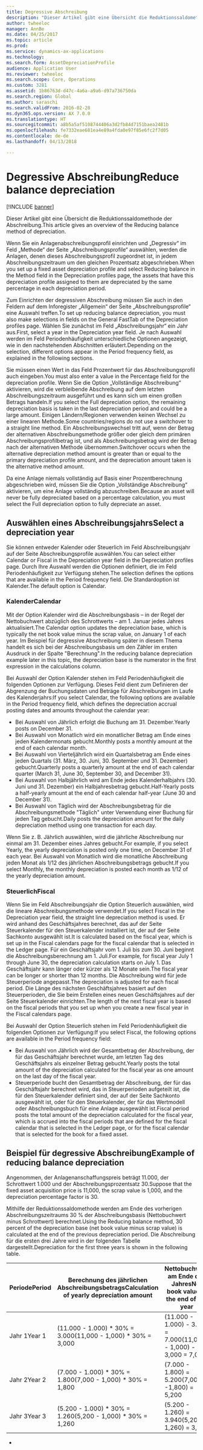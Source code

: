 ```yaml
---
title: Degressive Abschreibung
description: "Dieser Artikel gibt eine Übersicht die Reduktionssaldomethode der Abschreibung."
author: twheeloc
manager: AnnBe
ms.date: 04/25/2017
ms.topic: article
ms.prod: 
ms.service: dynamics-ax-applications
ms.technology: 
ms.search.form: AssetDepreciationProfile
audience: Application User
ms.reviewer: twheeloc
ms.search.scope: Core, Operations
ms.custom: 3281
ms.assetid: 1b86763d-d47c-4a6a-a9a6-d97a736750da
ms.search.region: Global
ms.author: saraschi
ms.search.validFrom: 2016-02-28
ms.dyn365.ops.version: AX 7.0.0
ms.translationtype: HT
ms.sourcegitcommit: a8b5a5af5108744406a3d2fb84d7151baea2481b
ms.openlocfilehash: fe7332eae681ea4e89a4fda0e97f85e6fc2f7d05
ms.contentlocale: de-de
ms.lasthandoff: 04/13/2018

---
```


# <a name="reduce-balance-depreciation"></a><span data-ttu-id="8fa89-103">Degressive Abschreibung</span><span class="sxs-lookup"><span data-stu-id="8fa89-103">Reduce balance depreciation</span></span>

[!INCLUDE [banner](../includes/banner.md)]

<span data-ttu-id="8fa89-104">Dieser Artikel gibt eine Übersicht die Reduktionssaldomethode der Abschreibung.</span><span class="sxs-lookup"><span data-stu-id="8fa89-104">This article gives an overview of the Reducing balance method of depreciation.</span></span>

<span data-ttu-id="8fa89-105">Wenn Sie ein Anlagenabschreibungsprofil einrichten und „Degressiv“ im Feld „Methode“ der Seite „Abschreibungsprofile“ auswählen, werden die Anlagen, denen dieses Abschreibungsprofil zugeordnet ist, in jedem Abschreibungszeitraum um den gleichen Prozentsatz abgeschrieben.</span><span class="sxs-lookup"><span data-stu-id="8fa89-105">When you set up a fixed asset depreciation profile and select Reducing balance in the Method field in the Depreciation profiles page, the assets that have this depreciation profile assigned to them are depreciated by the same percentage in each depreciation period.</span></span>

<span data-ttu-id="8fa89-106">Zum Einrichten der degressiven Abschreibung müssen Sie auch in den Feldern auf dem Inforegister „Allgemein“ der Seite „Abschreibungsprofile“ eine Auswahl treffen.</span><span class="sxs-lookup"><span data-stu-id="8fa89-106">To set up reducing balance depreciation, you must also make selections in fields on the General FastTab of the Depreciation profiles page.</span></span> <span data-ttu-id="8fa89-107">Wählen Sie zunächst im Feld „Abschreibungsjahr“ ein Jahr aus.</span><span class="sxs-lookup"><span data-stu-id="8fa89-107">First, select a year in the Depreciation year field.</span></span> <span data-ttu-id="8fa89-108">Je nach Auswahl werden im Feld Periodenhäufigkeit unterschiedliche Optionen angezeigt, wie in den nachstehenden Abschnitten erläutert.</span><span class="sxs-lookup"><span data-stu-id="8fa89-108">Depending on the selection, different options appear in the Period frequency field, as explained in the following sections.</span></span> 

<span data-ttu-id="8fa89-109">Sie müssen einen Wert in das Feld Prozentwert für das Abschreibungsprofil auch eingeben.</span><span class="sxs-lookup"><span data-stu-id="8fa89-109">You must also enter a value in the Percentage field for the depreciation profile.</span></span> <span data-ttu-id="8fa89-110">Wenn Sie die Option „Vollständige Abschreibung“ aktivieren, wird die verbleibende Abschreibung auf dem letzten Abschreibungszeitraum ausgeführt und es kann sich um einen großen Betrags handeln.</span><span class="sxs-lookup"><span data-stu-id="8fa89-110">If you select the Full depreciation option, the remaining depreciation basis is taken in the last depreciation period and could be a large amount.</span></span> <span data-ttu-id="8fa89-111">Einigen Ländern/Regionen verwenden keinen Wechsel zu einer linearen Methode.</span><span class="sxs-lookup"><span data-stu-id="8fa89-111">Some countries/regions do not use a switchover to a straight line method.</span></span> <span data-ttu-id="8fa89-112">Ein Abschreibungswechsel tritt auf, wenn der Betrag der alternativen Abschreibungsmethode größer oder gleich dem primären Abschreibungsprofilbetrag ist, und als Abschreibungsbetrag wird der Betrag nach der alternativen Methode übernommen.</span><span class="sxs-lookup"><span data-stu-id="8fa89-112">Switchover occurs when the alternative depreciation method amount is greater than or equal to the primary depreciation profile amount, and the depreciation amount taken is the alternative method amount.</span></span> 

<span data-ttu-id="8fa89-113">Da eine Anlage niemals vollständig auf Basis einer Prozentberechnung abgeschrieben wird, müssen Sie die Option „Vollständige Abschreibung“ aktivieren, um eine Anlage vollständig abzuschreiben.</span><span class="sxs-lookup"><span data-stu-id="8fa89-113">Because an asset will never be fully depreciated based on a percentage calculation, you must select the Full depreciation option to fully depreciate an asset.</span></span>

## <a name="select-a-depreciation-year"></a><span data-ttu-id="8fa89-114">Auswählen eines Abschreibungsjahrs</span><span class="sxs-lookup"><span data-stu-id="8fa89-114">Select a depreciation year</span></span>
<span data-ttu-id="8fa89-115">Sie können entweder Kalender oder Steuerlich im Feld Abschreibungsjahr auf der Seite Abschreibungsprofile auswählen.</span><span class="sxs-lookup"><span data-stu-id="8fa89-115">You can select either Calendar or Fiscal in the Depreciation year field in the Depreciation profiles page.</span></span> <span data-ttu-id="8fa89-116">Durch Ihre Auswahl werden die Optionen definiert, die im Feld Periodenhäufigkeit zur Verfügung stehen.</span><span class="sxs-lookup"><span data-stu-id="8fa89-116">The selection defines the options that are available in the Period frequency field.</span></span> <span data-ttu-id="8fa89-117">Die Standardoption ist Kalender.</span><span class="sxs-lookup"><span data-stu-id="8fa89-117">The default option is Calendar.</span></span>

### <a name="calendar"></a><span data-ttu-id="8fa89-118">Kalender</span><span class="sxs-lookup"><span data-stu-id="8fa89-118">Calendar</span></span>

<span data-ttu-id="8fa89-119">Mit der Option Kalender wird die Abschreibungsbasis – in der Regel der Nettobuchwert abzüglich des Schrottwerts – am 1. Januar jedes Jahres aktualisiert.</span><span class="sxs-lookup"><span data-stu-id="8fa89-119">The Calendar option updates the depreciation base, which is typically the net book value minus the scrap value, on January 1 of each year.</span></span> <span data-ttu-id="8fa89-120">Im Beispiel für degressive Abschreibung später in diesem Thema handelt es sich bei der Abschreibungsbasis um den Zähler im ersten Ausdruck in der Spalte "Berechnung".</span><span class="sxs-lookup"><span data-stu-id="8fa89-120">In the reducing balance depreciation example later in this topic, the depreciation base is the numerator in the first expression in the calculations column.</span></span> 

<span data-ttu-id="8fa89-121">Bei Auswahl der Option Kalender stehen im Feld Periodenhäufigkeit die folgenden Optionen zur Verfügung. Dieses Feld dient zum Definieren der Abgrenzung der Buchungsdaten und Beträge für Abschreibungen im Laufe des Kalenderjahrs:</span><span class="sxs-lookup"><span data-stu-id="8fa89-121">If you select Calendar, the following options are available in the Period frequency field, which defines the depreciation accrual posting dates and amounts throughout the calendar year:</span></span>

-   <span data-ttu-id="8fa89-122">Bei Auswahl von Jährlich erfolgt die Buchung am 31. Dezember.</span><span class="sxs-lookup"><span data-stu-id="8fa89-122">Yearly posts on December 31.</span></span>
-   <span data-ttu-id="8fa89-123">Bei Auswahl von Monatlich wird ein monatlicher Betrag am Ende eines jeden Kalendermonats gebucht.</span><span class="sxs-lookup"><span data-stu-id="8fa89-123">Monthly posts a monthly amount at the end of each calendar month.</span></span>
-   <span data-ttu-id="8fa89-124">Bei Auswahl von Vierteljährlich wird ein Quartalsbetrag am Ende eines jeden Quartals (31. März, 30. Juni, 30. September und 31. Dezember) gebucht.</span><span class="sxs-lookup"><span data-stu-id="8fa89-124">Quarterly posts a quarterly amount at the end of each calendar quarter (March 31, June 30, September 30, and December 31).</span></span>
-   <span data-ttu-id="8fa89-125">Bei Auswahl von Halbjährlich wird am Ende jedes Kalenderhalbjahrs (30. Juni und 31. Dezember) ein Halbjahresbetrag gebucht.</span><span class="sxs-lookup"><span data-stu-id="8fa89-125">Half-Yearly posts a half-yearly amount at the end of each calendar half-year (June 30 and December 31).</span></span>
-   <span data-ttu-id="8fa89-126">Bei Auswahl von Täglich wird der Abschreibungsbetrag für die Abschreibungsmethode "Täglich" unter Verwendung einer Buchung für jeden Tag gebucht.</span><span class="sxs-lookup"><span data-stu-id="8fa89-126">Daily posts the depreciation amount for the daily depreciation method using one transaction for each day.</span></span>

<span data-ttu-id="8fa89-127">Wenn Sie z. B. Jährlich auswählen, wird die jährliche Abschreibung nur einmal am 31. Dezember eines Jahres gebucht.</span><span class="sxs-lookup"><span data-stu-id="8fa89-127">For example, if you select Yearly, the yearly depreciation is posted only one time, on December 31 of each year.</span></span> <span data-ttu-id="8fa89-128">Bei Auswahl von Monatlich wird die monatliche Abschreibung jeden Monat als 1/12 des jährlichen Abschreibungsbetrags gebucht.</span><span class="sxs-lookup"><span data-stu-id="8fa89-128">If you select Monthly, the monthly depreciation is posted each month as 1/12 of the yearly depreciation amount.</span></span>

### <a name="fiscal"></a><span data-ttu-id="8fa89-129">Steuerlich</span><span class="sxs-lookup"><span data-stu-id="8fa89-129">Fiscal</span></span>

<span data-ttu-id="8fa89-130">Wenn Sie im Feld Abschreibungsjahr die Option Steuerlich auswählen, wird die lineare Abschreibungsmethode verwendet.</span><span class="sxs-lookup"><span data-stu-id="8fa89-130">If you select Fiscal in the Depreciation year field, the straight line depreciation method is used.</span></span> <span data-ttu-id="8fa89-131">Er wird anhand des Geschäftsjahres berechnet, das auf der Seite Steuerkalender für den Steuerkalender installiert ist, der auf der Seite Sachkonto ausgewählt ist.</span><span class="sxs-lookup"><span data-stu-id="8fa89-131">It is calculated based on the fiscal year, which is set up in the Fiscal calendars page for the fiscal calendar that is selected in the Ledger page.</span></span> <span data-ttu-id="8fa89-132">Für ein Geschäftsjahr vom 1. Juli bis zum 30. Juni beginnt die Abschreibungsberechnung am 1. Juli.</span><span class="sxs-lookup"><span data-stu-id="8fa89-132">For example, for fiscal year July 1 through June 30, the depreciation calculation starts on July 1.</span></span> <span data-ttu-id="8fa89-133">Das Geschäftsjahr kann länger oder kürzer als 12 Monate sein.</span><span class="sxs-lookup"><span data-stu-id="8fa89-133">The fiscal year can be longer or shorter than 12 months.</span></span> <span data-ttu-id="8fa89-134">Die Abschreibung wird für jede Steuerperiode angepasst.</span><span class="sxs-lookup"><span data-stu-id="8fa89-134">The depreciation is adjusted for each fiscal period.</span></span> <span data-ttu-id="8fa89-135">Die Länge des nächsten Geschäftsjahres basiert auf den Steuerperioden, die Sie beim Erstellen eines neuen Geschäftsjahres auf der Seite Steuerkalender einrichten.</span><span class="sxs-lookup"><span data-stu-id="8fa89-135">The length of the next fiscal year is based on the fiscal periods that you set up when you create a new fiscal year in the Fiscal calendars page.</span></span>


<span data-ttu-id="8fa89-136">Bei Auswahl der Option Steuerlich stehen im Feld Periodenhäufigkeit die folgenden Optionen zur Verfügung:</span><span class="sxs-lookup"><span data-stu-id="8fa89-136">If you select Fiscal, the following options are available in the Period frequency field:</span></span>

-   <span data-ttu-id="8fa89-137">Bei Auswahl von Jährlich wird der Gesamtbetrag der Abschreibung, der für das Geschäftsjahr berechnet wurde, am letzten Tag des Geschäftsjahrs als einzelner Betrag gebucht.</span><span class="sxs-lookup"><span data-stu-id="8fa89-137">Yearly posts the total amount of the depreciation calculated for the fiscal year as one amount on the last day of the fiscal year.</span></span>
-   <span data-ttu-id="8fa89-138">Steuerperiode bucht den Gesamtbetrag der Abschreibung, der für das Geschäftsjahr berechnet wird, das in Steuerperioden aufgeteilt ist, die für den Steuerkalender definiert sind, der auf der Seite Sachkonto ausgewählt ist, oder für den Steuerkalender, der für das Wertmodell oder Abschreibungsbuch für eine Anlage ausgewählt ist.</span><span class="sxs-lookup"><span data-stu-id="8fa89-138">Fiscal period posts the total amount of the depreciation calculated for the fiscal year, which is accrued into the fiscal periods that are defined for the fiscal calendar that is selected in the Ledger page, or for the fiscal calendar that is selected for the book for a fixed asset.</span></span>

## <a name="example-of-reducing-balance-depreciation"></a><span data-ttu-id="8fa89-139">Beispiel für degressive Abschreibung</span><span class="sxs-lookup"><span data-stu-id="8fa89-139">Example of reducing balance depreciation</span></span>

<span data-ttu-id="8fa89-140">Angenommen, der Anlagenanschaffungspreis beträgt 11.000, der Schrottwert 1.000 und der Abschreibungsprozentsatz 30.</span><span class="sxs-lookup"><span data-stu-id="8fa89-140">Suppose that the fixed asset acquisition price is 11,000, the scrap value is 1,000, and the depreciation percentage factor is 30.</span></span> 

<span data-ttu-id="8fa89-141">Mithilfe der Reduktionssaldomethode werden am Ende des vorherigen Abschreibungszeitraums 30 % der Abschreibungsbasis (Nettobuchwert minus Schrottwert) berechnet.</span><span class="sxs-lookup"><span data-stu-id="8fa89-141">Using the Reducing balance method, 30 percent of the depreciation base (net book value minus scrap value) is calculated at the end of the previous depreciation period.</span></span> <span data-ttu-id="8fa89-142">Die Abschreibung für die ersten drei Jahre wird in der folgenden Tabelle dargestellt.</span><span class="sxs-lookup"><span data-stu-id="8fa89-142">Depreciation for the first three years is shown in the following table.</span></span>

| <span data-ttu-id="8fa89-143">Periode</span><span class="sxs-lookup"><span data-stu-id="8fa89-143">Period</span></span> | <span data-ttu-id="8fa89-144">Berechnung des jährlichen Abschreibungsbetrags</span><span class="sxs-lookup"><span data-stu-id="8fa89-144">Calculation of yearly depreciation amount</span></span> | <span data-ttu-id="8fa89-145">Nettobuchwert am Ende des Jahres</span><span class="sxs-lookup"><span data-stu-id="8fa89-145">Net book value at the end of the year</span></span> |
|--------|-------------------------------------------|---------------------------------------|
| <span data-ttu-id="8fa89-146">Jahr 1</span><span class="sxs-lookup"><span data-stu-id="8fa89-146">Year 1</span></span> | <span data-ttu-id="8fa89-147">(11.000 - 1.000) \* 30% = 3.000</span><span class="sxs-lookup"><span data-stu-id="8fa89-147">(11,000 - 1,000) \* 30% = 3,000</span></span>           | <span data-ttu-id="8fa89-148">(11.000 - 1.000) - 3.000 = 7.000</span><span class="sxs-lookup"><span data-stu-id="8fa89-148">(11,000 - 1,000) - 3,000 = 7,000</span></span>      |
| <span data-ttu-id="8fa89-149">Jahr 2</span><span class="sxs-lookup"><span data-stu-id="8fa89-149">Year 2</span></span> | <span data-ttu-id="8fa89-150">(7.000 - 1.000) \* 30% = 1.800</span><span class="sxs-lookup"><span data-stu-id="8fa89-150">(7,000 - 1,000) \* 30% = 1,800</span></span>            | <span data-ttu-id="8fa89-151">(7.000 - 1.800) = 5.200</span><span class="sxs-lookup"><span data-stu-id="8fa89-151">(7,000 -1,800) = 5,200</span></span>                |
| <span data-ttu-id="8fa89-152">Jahr 3</span><span class="sxs-lookup"><span data-stu-id="8fa89-152">Year 3</span></span> | <span data-ttu-id="8fa89-153">(5.200 - 1.000) \* 30% = 1.260</span><span class="sxs-lookup"><span data-stu-id="8fa89-153">(5,200 - 1,000) \* 30% = 1,260</span></span>            | <span data-ttu-id="8fa89-154">(5.200 - 1.260) = 3.940</span><span class="sxs-lookup"><span data-stu-id="8fa89-154">(5,200 - 1,260) = 3,940</span></span>               |


-






